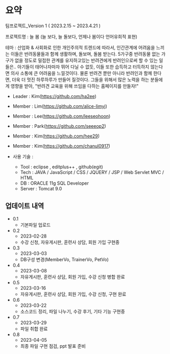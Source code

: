 # 요약

팀프로젝트_Version 1 ( 2023.2.15 ~ 2023.4.21 )

프로젝트명 : 늘 봄 (늘 보다, 늘 돌보다, 언제나 봄이다 언어유희적 표현) 

테마 : 산업화 & 사회화로 인한 개인주의적 트렌드에 따라서, 인간관계에 어려움을 느끼는 이들은 반려동물들과 함께 생활하며, 돌보며, 돌봄 받는다.
       5가구중 반려동물 없는 가구가 없을 정도로 밀접한 관계를 유지하고있는 반려견에게 반려인으로써 할 수 있는 일들은..
       아기들이 태어나자마자 뛰어 다닐 수 없듯, 이들 또한 습득하고 터득하지 않는다면 의사 소통에 큰 어려움을 느낄것이다.
       물론 반려견 뿐만 아니라 반려인과 함께 한다면, 더욱 더 멋진 하루하루가 만들어 질것이다.
       그들을 위해서 많은 노력을 하는 분들에게 영향을 받아, "반려견 교육을 위해 쓰임을 다하는 홈페이지를 만들자!"

* Leader : Kim(https://github.com/ha2ee)
* Member : Lim(https://github.com/alice-limyj)
* Member : Lee(https://github.com/leeseohoon)
* Member : Park(https://github.com/seeeop2)
* Member : Kim(https://github.com/hee29)
* Member : Kim(https://github.com/chanul0917)

* 사용 기술 :
  * Tool : eclipse , editplus++ , github(egit)
  * Tech : JAVA / JavaScript / CSS / JQUERY / JSP / Web Servlet MVC / HTML 
  * DB : ORACLE 11g SQL Developer
  * Server : Tomcat 9.0

## 업데이트 내역
* 0.1 
  * 기본파일 업로드
* 0.2
  * 2023-02-28 
  * 수강 신청, 자유게시판, 훈련사 상담, 회원 가입 구현중
* 0.3
  * 2023-03-03
  * DB구성 변경(MemberVo, TrainerVo, PetVo)
* 0.4
  * 2023-03-08
  * 자유게시판, 훈련사 상담, 회원 가입, 수강 신청 병합 완료
* 0.5
  * 2023-03-16
  * 자유게시판, 훈련사 상담, 회원 가입, 수강 신청, 구현 완료
* 0.6
  * 2023-03-22
  * 소스코드 정리, 파일 나누기, 수강 후기, 기타 기능 구현중
* 0.7
  * 2023-03-29
  * 파일 취합 완료
* 0.8
  * 2023-04-05
  * 최종 파일 구현 점검, ppt 발표 준비
